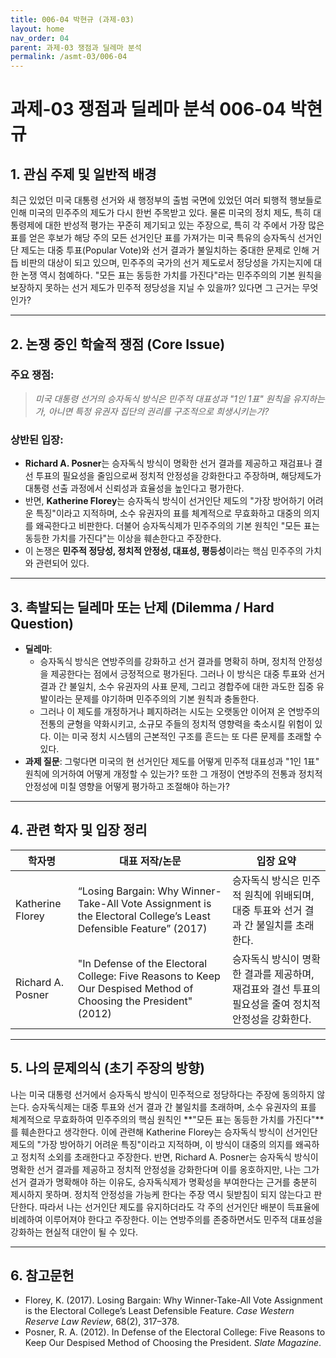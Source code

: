 ```yaml
---
title: 006-04 박현규 (과제-03)
layout: home
nav_order: 04
parent: 과제-03 쟁점과 딜레마 분석
permalink: /asmt-03/006-04
---
```


# 과제-03 쟁점과 딜레마 분석 006-04 박현규

## 1. 관심 주제 및 일반적 배경

최근 있었던 미국 대통령 선거와 새 행정부의 출범 국면에 있었던 여러 퇴행적 행보들로 인해 미국의 민주주의 제도가 다시 한번 주목받고 있다. 물론 미국의 정치 제도, 특히 대통령제에 대한 반성적 평가는 꾸준히 제기되고 있는 주장으로, 특히 각 주에서 가장 많은 표를 얻은 후보가 해당 주의 모든 선거인단 표를 가져가는 미국 특유의 승자독식 선거인단 제도는 대중 투표(Popular Vote)와 선거 결과가 불일치하는 중대한 문제로 인해 거듭 비판의 대상이 되고 있으며, 민주주의 국가의 선거 제도로서 정당성을 가지는지에 대한 논쟁 역시 첨예하다. "모든 표는 동등한 가치를 가진다"라는 민주주의의 기본 원칙을 보장하지 못하는 선거 제도가 민주적 정당성을 지닐 수 있을까? 있다면 그 근거는 무엇인가?

---

## 2. 논쟁 중인 학술적 쟁점 (Core Issue)

### 주요 쟁점:  

> *미국 대통령 선거의 승자독식 방식은 민주적 대표성과 "1인 1표" 원칙을 유지하는가, 아니면 특정 유권자 집단의 권리를 구조적으로 희생시키는가?*

### 상반된 입장:
- **Richard A. Posner**는 승자독식 방식이 명확한 선거 결과를 제공하고 재검표나 결선 투표의 필요성을 줄임으로써 정치적 안정성을 강화한다고 주장하며, 해당제도가 대통령 선출 과정에서 신뢰성과 효율성을 높인다고 평가한다.
- 반면, **Katherine Florey**는 승자독식 방식이 선거인단 제도의 "가장 방어하기 어려운 특징"이라고 지적하며, 소수 유권자의 표를 체계적으로 무효화하고 대중의 의지를 왜곡한다고 비판한다. 더불어 승자독식제가 민주주의의 기본 원칙인 "모든 표는 동등한 가치를 가진다"는 이상을 훼손한다고 주장한다.
- 이 논쟁은 **민주적 정당성, 정치적 안정성, 대표성, 평등성**이라는 핵심 민주주의 가치와 관련되어 있다.

---

## 3. 촉발되는 딜레마 또는 난제 (Dilemma / Hard Question)

- **딜레마**: 
  - 승자독식 방식은 연방주의를 강화하고 선거 결과를 명확히 하며, 정치적 안정성을 제공한다는 점에서 긍정적으로 평가된다. 그러나 이 방식은 대중 투표와 선거 결과 간 불일치, 소수 유권자의 사표 문제, 그리고 경합주에 대한 과도한 집중 유발이라는 문제를 야기하며 민주주의의 기본 원칙과 충돌한다.  
  - 그러나 이 제도를 개정하거나 폐지하려는 시도는 오랫동안 이어져 온 연방주의 전통의 균형을 약화시키고, 소규모 주들의 정치적 영향력을 축소시킬 위험이 있다. 이는 미국 정치 시스템의 근본적인 구조를 흔드는 또 다른 문제를 초래할 수 있다.
- **과제 질문**: 그렇다면 미국의 현 선거인단 제도를 어떻게 민주적 대표성과 "1인 1표" 원칙에 의거하여 어떻게 개정할 수 있는가? 또한 그 개정이 연방주의 전통과 정치적 안정성에 미칠 영향을 어떻게 평가하고 조절해야 하는가?

---

## 4. 관련 학자 및 입장 정리

| 학자명             | 대표 저작/논문                                   | 입장 요약 |
|--------------------|---------------------------------------------------|-----------|
| Katherine Florey   | “Losing Bargain: Why Winner-Take-All Vote Assignment is the Electoral College’s Least Defensible Feature” (2017)                          | 승자독식 방식은 민주적 원칙에 위배되며, 대중 투표와 선거 결과 간 불일치를 초래한다. |
| Richard A. Posner    | "In Defense of the Electoral College: Five Reasons to Keep Our Despised Method of Choosing the President" (2012)                                | 승자독식 방식이 명확한 결과를 제공하며, 재검표와 결선 투표의 필요성을 줄여 정치적 안정성을 강화한다. |

---

## 5. 나의 문제의식 (초기 주장의 방향)

나는 미국 대통령 선거에서 승자독식 방식이 민주적으로 정당하다는 주장에 동의하지 않는다. 승자독식제는 대중 투표와 선거 결과 간 불일치를 초래하며, 소수 유권자의 표를 체계적으로 무효화하여 민주주의의 핵심 원칙인 **"모든 표는 동등한 가치를 가진다"**를 훼손한다고 생각한다. 이에 관련해 Katherine Florey는 승자독식 방식이 선거인단 제도의 "가장 방어하기 어려운 특징"이라고 지적하며, 이 방식이 대중의 의지를 왜곡하고 정치적 소외를 초래한다고 주장한다. 반면, Richard A. Posner는 승자독식 방식이 명확한 선거 결과를 제공하고 정치적 안정성을 강화한다며 이를 옹호하지만, 나는 그가 선거 결과가 명확해야 하는 이유도, 승자독식제가 명확성을 부여한다는 근거를 충분히 제시하지 못하며. 정치적 안정성을 가능케 한다는 주장 역시 뒷받침이 되지 않는다고 판단한다. 따라서 나는 선거인단 제도를 유지하더라도 각 주의 선거인단 배분이 득표율에 비례하여 이루어져야 한다고 주장한다. 이는 연방주의를 존중하면서도 민주적 대표성을 강화하는 현실적 대안이 될 수 있다.

---

## 6. 참고문헌

- Florey, K. (2017). Losing Bargain: Why Winner-Take-All Vote Assignment is the Electoral College’s Least Defensible Feature. *Case Western Reserve Law Review*, 68(2), 317–378.  
- Posner, R. A. (2012). In Defense of the Electoral College: Five Reasons to Keep Our Despised Method of Choosing the President. *Slate Magazine*. 
